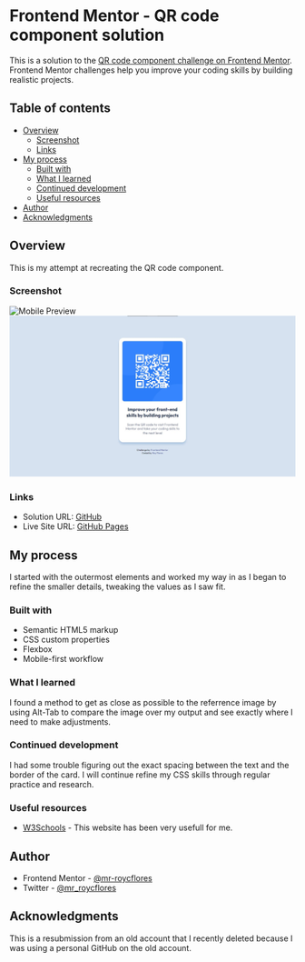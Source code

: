 # Frontend Mentor - QR code component solution

This is a solution to the [QR code component challenge on Frontend Mentor](https://www.frontendmentor.io/challenges/qr-code-component-iux_sIO_H). Frontend Mentor challenges help you improve your coding skills by building realistic projects. 

## Table of contents

- [Overview](#overview)
  - [Screenshot](#screenshot)
  - [Links](#links)
- [My process](#my-process)
  - [Built with](#built-with)
  - [What I learned](#what-i-learned)
  - [Continued development](#continued-development)
  - [Useful resources](#useful-resources)
- [Author](#author)
- [Acknowledgments](#acknowledgments)

## Overview

This is my attempt at recreating the QR code component.

### Screenshot

![Mobile Preview](./images/screenshot-mobile.jpg)
![Desktop Preview](./images/screenshot-desktop.jpg)

### Links

- Solution URL: [GitHub](https://github.com/mr-roycflores/frontend-mentor-qr-code-component-solution)
- Live Site URL: [GitHub Pages](https://mr-roycflores.github.io/frontend-mentor-qr-code-component-solution/)

## My process

I started with the outermost elements and worked my way in as I began to refine the smaller details, tweaking the values as I saw fit.

### Built with

- Semantic HTML5 markup
- CSS custom properties
- Flexbox
- Mobile-first workflow

### What I learned

I found a method to get as close as possible to the referrence image by using Alt-Tab to compare the image over my output and see exactly where I need to make adjustments.

### Continued development

I had some trouble figuring out the exact spacing between the text and the border of the card. I will continue refine my CSS skills through regular practice and research.

### Useful resources

- [W3Schools](https://www.w3schools.com) - This website has been very usefull for me.

## Author

- Frontend Mentor - [@mr-roycflores](https://www.frontendmentor.io/profile/mr-roycflores)
- Twitter - [@mr_roycflores](https://twitter.com/mr_roycflores)

## Acknowledgments

This is a resubmission from an old account that I recently deleted because I was using a personal GitHub on the old account.